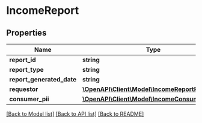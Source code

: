 # IncomeReport

## Properties
Name | Type | Description | Notes
------------ | ------------- | ------------- | -------------
**report_id** | **string** |  | [optional] 
**report_type** | **string** |  | [optional] 
**report_generated_date** | **string** |  | [optional] 
**requestor** | [**\OpenAPI\Client\Model\IncomeReportRequestor**](IncomeReportRequestor.md) |  | [optional] 
**consumer_pii** | [**\OpenAPI\Client\Model\IncomeConsumerPii**](IncomeConsumerPii.md) |  | [optional] 

[[Back to Model list]](../README.md#documentation-for-models) [[Back to API list]](../README.md#documentation-for-api-endpoints) [[Back to README]](../README.md)


